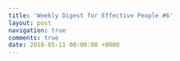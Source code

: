 ```yaml
---
title: 'Weekly Digest for Effective People #6'
layout: post
navigation: true
comments: true
date: 2018-05-11 00:00:00 +0000
---
```

